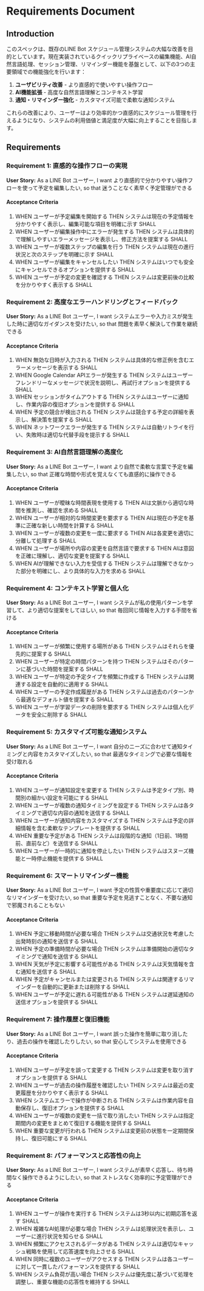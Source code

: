 # Requirements Document

## Introduction

このスペックは、既存のLINE Bot スケジュール管理システムの大幅な改善を目的としています。現在実装されているクイックリプライベースの編集機能、AI自然言語処理、セッション管理、リマインダー機能を基盤として、以下の3つの主要領域での機能強化を行います：

1. **ユーザビリティ改善** - より直感的で使いやすい操作フロー
2. **AI機能拡張** - 高度な自然言語理解とコンテキスト学習
3. **通知・リマインダー強化** - カスタマイズ可能で柔軟な通知システム

これらの改善により、ユーザーはより効率的かつ直感的にスケジュール管理を行えるようになり、システムの利用価値と満足度が大幅に向上することを目指します。

## Requirements

### Requirement 1: 直感的な操作フローの実現

**User Story:** As a LINE Bot ユーザー, I want より直感的で分かりやすい操作フローを使って予定を編集したい, so that 迷うことなく素早く予定管理ができる

#### Acceptance Criteria

1. WHEN ユーザーが予定編集を開始する THEN システムは現在の予定情報を分かりやすく表示し、編集可能な項目を明確に示す SHALL
2. WHEN ユーザーが編集操作中にエラーが発生する THEN システムは具体的で理解しやすいエラーメッセージを表示し、修正方法を提案する SHALL
3. WHEN ユーザーが複数ステップの編集を行う THEN システムは現在の進行状況と次のステップを明確に示す SHALL
4. WHEN ユーザーが編集をキャンセルしたい THEN システムはいつでも安全にキャンセルできるオプションを提供する SHALL
5. WHEN ユーザーが予定の変更を確認する THEN システムは変更前後の比較を分かりやすく表示する SHALL

### Requirement 2: 高度なエラーハンドリングとフィードバック

**User Story:** As a LINE Bot ユーザー, I want システムエラーや入力ミスが発生した時に適切なガイダンスを受けたい, so that 問題を素早く解決して作業を継続できる

#### Acceptance Criteria

1. WHEN 無効な日時が入力される THEN システムは具体的な修正例を含むエラーメッセージを表示する SHALL
2. WHEN Google Calendar APIエラーが発生する THEN システムはユーザーフレンドリーなメッセージで状況を説明し、再試行オプションを提供する SHALL
3. WHEN セッションがタイムアウトする THEN システムはユーザーに通知し、作業内容の復旧オプションを提供する SHALL
4. WHEN 予定の競合が検出される THEN システムは競合する予定の詳細を表示し、解決策を提案する SHALL
5. WHEN ネットワークエラーが発生する THEN システムは自動リトライを行い、失敗時は適切な代替手段を提示する SHALL

### Requirement 3: AI自然言語理解の高度化

**User Story:** As a LINE Bot ユーザー, I want より自然で柔軟な言葉で予定を編集したい, so that 正確な時間や形式を覚えなくても直感的に操作できる

#### Acceptance Criteria

1. WHEN ユーザーが曖昧な時間表現を使用する THEN AIは文脈から適切な時間を推測し、確認を求める SHALL
2. WHEN ユーザーが相対的な時間変更を要求する THEN AIは現在の予定を基準に正確な新しい時間を計算する SHALL
3. WHEN ユーザーが複数の変更を一度に要求する THEN AIは各変更を適切に分離して処理する SHALL
4. WHEN ユーザーが場所や内容の変更を自然言語で要求する THEN AIは意図を正確に理解し、適切な変更を提案する SHALL
5. WHEN AIが理解できない入力を受信する THEN システムは理解できなかった部分を明確にし、より具体的な入力を求める SHALL

### Requirement 4: コンテキスト学習と個人化

**User Story:** As a LINE Bot ユーザー, I want システムが私の使用パターンを学習して、より適切な提案をしてほしい, so that 毎回同じ情報を入力する手間を省ける

#### Acceptance Criteria

1. WHEN ユーザーが頻繁に使用する場所がある THEN システムはそれらを優先的に提案する SHALL
2. WHEN ユーザーが特定の時間パターンを持つ THEN システムはそのパターンに基づいた時間を提案する SHALL
3. WHEN ユーザーが特定の予定タイプを頻繁に作成する THEN システムは関連する設定を自動的に適用する SHALL
4. WHEN ユーザーの予定作成履歴がある THEN システムは過去のパターンから最適なデフォルト値を提案する SHALL
5. WHEN ユーザーが学習データの削除を要求する THEN システムは個人化データを安全に削除する SHALL

### Requirement 5: カスタマイズ可能な通知システム

**User Story:** As a LINE Bot ユーザー, I want 自分のニーズに合わせて通知タイミングと内容をカスタマイズしたい, so that 最適なタイミングで必要な情報を受け取れる

#### Acceptance Criteria

1. WHEN ユーザーが通知設定を変更する THEN システムは予定タイプ別、時間別の細かい設定を可能にする SHALL
2. WHEN ユーザーが複数の通知タイミングを設定する THEN システムは各タイミングで適切な内容の通知を送信する SHALL
3. WHEN ユーザーが通知内容をカスタマイズする THEN システムは予定の詳細情報を含む柔軟なテンプレートを提供する SHALL
4. WHEN 重要な予定がある THEN システムは段階的な通知（1日前、1時間前、直前など）を送信する SHALL
5. WHEN ユーザーが一時的に通知を停止したい THEN システムはスヌーズ機能と一時停止機能を提供する SHALL

### Requirement 6: スマートリマインダー機能

**User Story:** As a LINE Bot ユーザー, I want 予定の性質や重要度に応じて適切なリマインダーを受けたい, so that 重要な予定を見逃すことなく、不要な通知で邪魔されることもない

#### Acceptance Criteria

1. WHEN 予定に移動時間が必要な場合 THEN システムは交通状況を考慮した出発時刻の通知を送信する SHALL
2. WHEN 予定の準備時間が必要な場合 THEN システムは準備開始の適切なタイミングで通知を送信する SHALL
3. WHEN 天気が予定に影響する可能性がある THEN システムは天気情報を含む通知を送信する SHALL
4. WHEN 予定がキャンセルまたは変更される THEN システムは関連するリマインダーを自動的に更新または削除する SHALL
5. WHEN ユーザーが予定に遅れる可能性がある THEN システムは遅延通知の送信オプションを提供する SHALL

### Requirement 7: 操作履歴と復旧機能

**User Story:** As a LINE Bot ユーザー, I want 誤った操作を簡単に取り消したり、過去の操作を確認したりしたい, so that 安心してシステムを使用できる

#### Acceptance Criteria

1. WHEN ユーザーが予定を誤って変更する THEN システムは変更を取り消すオプションを提供する SHALL
2. WHEN ユーザーが過去の操作履歴を確認したい THEN システムは最近の変更履歴を分かりやすく表示する SHALL
3. WHEN システムエラーで操作が中断される THEN システムは作業内容を自動保存し、復旧オプションを提供する SHALL
4. WHEN ユーザーが複数の変更を一括で取り消したい THEN システムは指定期間内の変更をまとめて復旧する機能を提供する SHALL
5. WHEN 重要な変更が行われる THEN システムは変更前の状態を一定期間保持し、復旧可能にする SHALL

### Requirement 8: パフォーマンスと応答性の向上

**User Story:** As a LINE Bot ユーザー, I want システムが素早く応答し、待ち時間なく操作できるようにしたい, so that ストレスなく効率的に予定管理ができる

#### Acceptance Criteria

1. WHEN ユーザーが操作を実行する THEN システムは3秒以内に初期応答を返す SHALL
2. WHEN 複雑なAI処理が必要な場合 THEN システムは処理状況を表示し、ユーザーに進行状況を知らせる SHALL
3. WHEN 頻繁にアクセスされるデータがある THEN システムは適切なキャッシュ戦略を使用して応答速度を向上させる SHALL
4. WHEN 同時に複数のユーザーがアクセスする THEN システムは各ユーザーに対して一貫したパフォーマンスを提供する SHALL
5. WHEN システム負荷が高い場合 THEN システムは優先度に基づいて処理を調整し、重要な機能の応答性を維持する SHALL